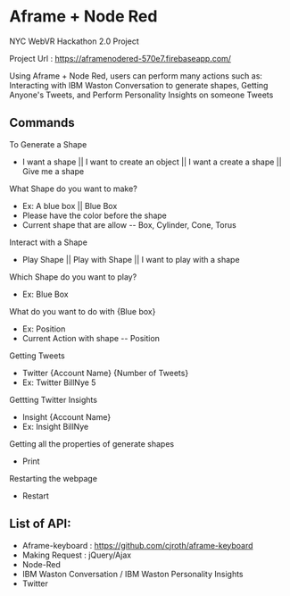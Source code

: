 # Aframe + Node Red

NYC WebVR Hackathon 2.0 Project

Project Url : https://aframenodered-570e7.firebaseapp.com/

Using Aframe + Node Red, users can perform many actions such as: Interacting with IBM Waston Conversation to generate shapes, Getting Anyone's Tweets, and  Perform Personality Insights on someone Tweets

## Commands
To Generate a Shape
- I want a shape || I want to create an object || I want a create a shape || Give me a shape

What Shape do you want to make?
- Ex: A blue box || Blue Box
- Please have the color before the shape
- Current shape that are allow
-- Box, Cylinder, Cone, Torus

Interact with a Shape
- Play Shape || Play with Shape || I want to play with a shape

Which Shape do you want to play?
- Ex: Blue Box

What do you want to do with {Blue box}
- Ex: Position
- Current Action with shape
-- Position

Getting Tweets
- Twitter {Account Name} {Number of Tweets}
- Ex: Twitter BillNye 5

Gettting Twitter Insights
- Insight {Account Name}
- Ex: Insight BillNye

Getting all the properties of generate shapes
- Print

Restarting the webpage
- Restart

## List of API:
- Aframe-keyboard : https://github.com/cjroth/aframe-keyboard
- Making Request : jQuery/Ajax
- Node-Red
- IBM Waston Conversation / IBM Waston Personality Insights
- Twitter
